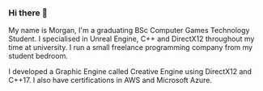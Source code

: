 ### Hi there 👋

My name is Morgan, I'm a graduating BSc Computer Games Technology Student. 
I specialised in Unreal Engine, C++ and DirectX12 throughout my time at university. I run a small freelance programming company
from my student bedroom.

I developed a Graphic Engine called Creative Engine using DirectX12 and C++17.
I also have certifications in AWS and Microsoft Azure.
